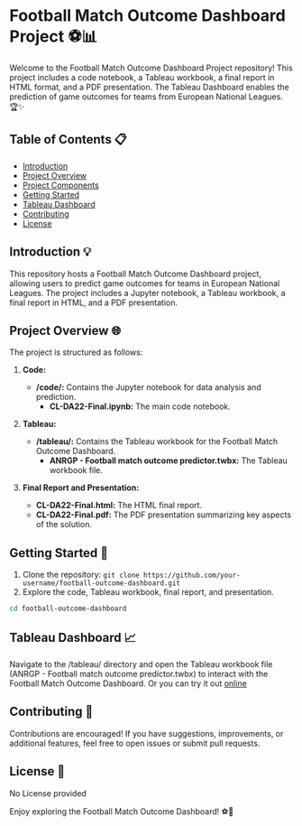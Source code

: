 # Football Match Outcome Dashboard Project ⚽📊

Welcome to the Football Match Outcome Dashboard Project repository! This project includes a code notebook, a Tableau workbook, a final report in HTML format, and a PDF presentation. The Tableau Dashboard enables the prediction of game outcomes for teams from European National Leagues. 🏆✨

## Table of Contents 📋

- [Introduction](#introduction)
- [Project Overview](#project-overview)
- [Project Components](#project-components)
- [Getting Started](#getting-started)
- [Tableau Dashboard](#tableau-dashboard)
- [Contributing](#contributing)
- [License](#license)

## Introduction 💡

This repository hosts a Football Match Outcome Dashboard project, allowing users to predict game outcomes for teams in European National Leagues. The project includes a Jupyter notebook, a Tableau workbook, a final report in HTML, and a PDF presentation.

## Project Overview 🌐

The project is structured as follows:

1. **Code:**
   - **/code/:** Contains the Jupyter notebook for data analysis and prediction.
     - **CL-DA22-Final.ipynb:** The main code notebook.

2. **Tableau:**
   - **/tableau/:** Contains the Tableau workbook for the Football Match Outcome Dashboard.
     - **ANRGP - Football match outcome predictor.twbx:** The Tableau workbook file.

3. **Final Report and Presentation:**
   - **CL-DA22-Final.html:** The HTML final report.
   - **CL-DA22-Final.pdf:** The PDF presentation summarizing key aspects of the solution.

## Getting Started 🚀

1. Clone the repository: `git clone https://github.com/your-username/football-outcome-dashboard.git`
2. Explore the code, Tableau workbook, final report, and presentation.

```bash
cd football-outcome-dashboard
```
## Tableau Dashboard 📈
Navigate to the /tableau/ directory and open the Tableau workbook file (ANRGP - Football match outcome predictor.twbx) to interact with the Football Match Outcome Dashboard.
Or you can try it out [online](https://public.tableau.com/shared/HN6H5PT2G?:display_count=n&:origin=viz_share_link)
## Contributing 🤝
Contributions are encouraged! If you have suggestions, improvements, or additional features, feel free to open issues or submit pull requests.

## License 📝
No License provided

Enjoy exploring the Football Match Outcome Dashboard! ⚽🔮
